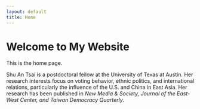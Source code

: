 ```yaml
---
layout: default
title: Home
---
```


# Welcome to My Website

This is the home page.

Shu An Tsai is a postdoctoral fellow at the University of Texas at Austin.
Her research interests focus on voting behavior, ethnic politics, and international relations, particularly the influence of the U.S. and China in East Asia.
Her research has been published in <em>New Media & Society, Journal of the East-West Center, and Taiwan Democracy Quarterly</em>.
